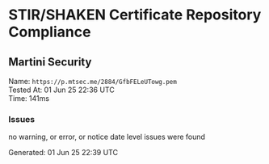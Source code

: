 # STIR/SHAKEN Certificate Repository Compliance

## Martini Security

Name: `https://p.mtsec.me/2884/GfbFELeUTowg.pem`\
Tested At: 01 Jun 25 22:36 UTC\
Time: 141ms

### Issues

no warning, or error, or notice date level issues were found

Generated: 01 Jun 25 22:39 UTC